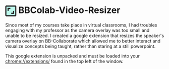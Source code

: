 # <img style="vertical-align:middle" src="extension/images/192x192.png" width="35"> BBColab-Video-Resizer
Since most of my courses take place in virtual classrooms, I had troubles engaging with my professor as the camera overlay was too small and unable to be resized. I created a google extension that resizes the speaker's camera overlay on BB-Collaborate which allowed me to better interact and visualize concepts being taught, rather than staring at a still powerpoint.

This google extension is unpacked and must be loaded into your <a href="chrome://extensions/">chrome://extensions/</a> found in the top left of the window.
